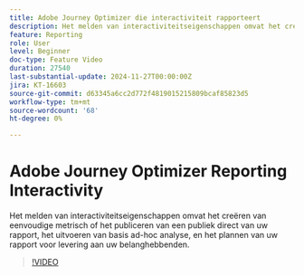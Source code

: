 ```yaml
---
title: Adobe Journey Optimizer die interactiviteit rapporteert
description: Het melden van interactiviteitseigenschappen omvat het creëren van eenvoudige metrisch of het publiceren van een publiek direct van uw rapport, het uitvoeren van basis ad-hoc analyse, en het plannen van uw rapport voor levering aan uw belanghebbenden.
feature: Reporting
role: User
level: Beginner
doc-type: Feature Video
duration: 27540
last-substantial-update: 2024-11-27T00:00:00Z
jira: KT-16603
source-git-commit: d63345a6cc2d772f4819015215809bcaf85823d5
workflow-type: tm+mt
source-wordcount: '68'
ht-degree: 0%

---
```



# Adobe Journey Optimizer Reporting Interactivity

Het melden van interactiviteitseigenschappen omvat het creëren van eenvoudige metrisch of het publiceren van een publiek direct van uw rapport, het uitvoeren van basis ad-hoc analyse, en het plannen van uw rapport voor levering aan uw belanghebbenden.

>[!VIDEO](https://video.tv.adobe.com/v/3440615/?learn=on)

